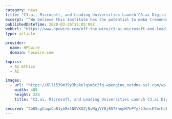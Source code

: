 ```yaml
---
category: news
title: "C3.ai, Microsoft, and Leading Universities Launch C3.ai Digital Transformation Institute"
excerpt: "“We believe this Institute has the potential to make tremendous contributions by including ethics, new business models, and public policy to the technologies for transforming societal scale systems globally.” “The C3.ai Digital Transformation Institute, with its vision of cross-institutional and multi-disciplinary collaboration ..."
publishedDateTime: 2020-03-26T15:05:00Z
webUrl: "https://www.hpcwire.com/off-the-wire/c3-ai-microsoft-and-leading-universities-launch-c3-ai-digital-transformation-institute/"
type: article

provider:
  name: HPCwire
  domain: hpcwire.com

topics:
  - AI Ethics
  - AI

images:
  - url: "https://6lli539m39y3hpkelqsm3c2fg-wpengine.netdna-ssl.com/wp-content/uploads/2020/04/coronavirus_stonybrook.fw_-405x228.png"
    width: 405
    height: 228
    title: "C3.ai, Microsoft, and Leading Universities Launch C3.ai Digital Transformation Institute"

secured: "2bU5cgCaqxCa81ybMx1N0VKUZjNvMgjVY0jR575hnpH7hPYy/2JoncK7brhdk7Fsk0FRgxEg88Ag4X56MGMMs4welbk+mcjv0sBIAuFEP9DkyMVTqMypjPz1qL+RaAPbuzAeuRfO8z9R5Mr3pBRoYP1r8hThs9GHjZLiqxzCDNgxF2F4j+7jU6tQzXgeZqY2hOUqoHBtqA/6t4zg9lETeNv6GDoZ1fmS6OXJYUCjoaMXIzw8kK6jVvuFCMVps0MkwnXwbnNtu2WVTcaLOmqXT5Yl5CATD8se8aa60jmNjiwIIFWj31c+eqf3naz9L+Mq;1ZSVy1/WA6pcv4Wtsm6FJA=="
---
```


